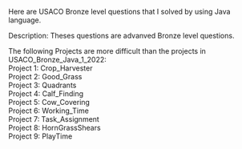 Here are USACO Bronze level questions that I solved by using Java language.<br />

Description: 
Theses questions are advanved Bronze level questions.<br />

The following Projects are more difficult than the projects in USACO_Bronze_Java_1_2022: <br />
Project 1: Crop_Harvester <br />
Project 2: Good_Grass <br />
Project 3: Quadrants <br />
Project 4: Calf_Finding <br />
Project 5: Cow_Covering <br />
Project 6: Working_Time <br />
Project 7: Task_Assignment <br />
Project 8: HornGrassShears <br />
Project 9: PlayTime <br />


